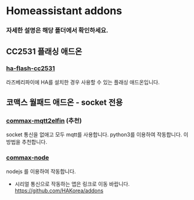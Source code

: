 Homeassistant addons
====================
### 자세한 설명은 해당 폴더에서 확인하세요.

## CC2531 플래싱 애드온
### [ha-flash-cc2531](https://github.com/kimtc99/HAaddon/tree/master/ha-flash-cc2531)
라즈베리파이에 HA를 설치한 경우 사용할 수 있는 플래싱 애드온입니다.

## 코맥스 월패드 애드온 - socket 전용
### [commax-mqtt2elfin](https://github.com/kimtc99/HAaddon/tree/master/commax-mqtt2elfin) (추천)
socket 통신을 없애고 모두 mqtt를 사용합니다. python3를 이용하여 작동합니다.
이 방법을 추천합니다.
### [commax-node](https://github.com/kimtc99/HAaddon/tree/master/commax-node)
nodejs 를 이용하여 작동합니다.
* 시리얼 통신으로 작동하는 앱은 링크로 이동 바랍니다.
https://github.com/HAKorea/addons
